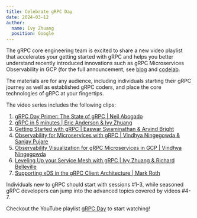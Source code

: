 ```yaml
---
title: Celebrate gRPC Day
date: 2024-03-12
author:
  name: Ivy Zhuang
  position: Google
---
```


The gRPC core engineering team is excited to share a new video playlist that accelerates your getting started with gRPC and helps you better understand recently introduced innovations such as gRPC Microservices Observability in GCP (for the full announcement, see [blog](https://cloud.google.com/blog/products/networking/introducing-grpc-observability-for-microservices) and [codelab](https://cloud.google.com/stackdriver/docs/solutions/grpc).

The materials are for any audience, including individuals starting their gRPC journey as well as established gRPC coders, and place the core technologies of gRPC at your fingertips.

The video series includes the following clips:
1. [gRPC Day Primer: The State of gRPC | Neil Abogado](https://www.youtube.com/watch?v=inaVnx84E2E&list=PLcTqM9n_dieOaX2BcrP0B1imr6Acyhn-G&index=1&t=37s)
2. [gRPC in 5 minutes | Eric Anderson & Ivy Zhuang](https://www.youtube.com/watch?v=njC24ts24Pg&list=PLcTqM9n_dieOaX2BcrP0B1imr6Acyhn-G&index=2)
3. [Getting Started with gRPC | Easwar Swaminathan & Arvind Bright](https://www.youtube.com/watch?v=cSGBbwvW1y4&list=PLcTqM9n_dieOaX2BcrP0B1imr6Acyhn-G&index=3)
4. [Observability for Microservices with gRPC | Vindhya Ningegowda & Sanjay Pujare](https://www.youtube.com/watch?v=S4EW5_PhRQY&list=PLcTqM9n_dieOaX2BcrP0B1imr6Acyhn-G&index=4)
5. [Observability Visualization for gRPC Microservices in GCP | Vindhya Ningegowda](https://www.youtube.com/watch?v=WmF0X0frWH0&list=PLcTqM9n_dieOaX2BcrP0B1imr6Acyhn-G&index=5)
6. [Leveling Up your Service Mesh with gRPC | Ivy Zhuang & Richard Belleville](https://www.youtube.com/watch?v=B8gfu5bs2Pw&list=PLcTqM9n_dieOaX2BcrP0B1imr6Acyhn-G&index=6)
7. [Supporting xDS in the gRPC Client Architecture | Mark Roth](https://www.youtube.com/watch?v=Z3X6kD_1SFo&list=PLcTqM9n_dieOaX2BcrP0B1imr6Acyhn-G&index=7)

Individuals new to gRPC should start with sessions #1-3, while seasoned gRPC developers can jump into the advanced topics covered by videos #4-7.

Checkout the YouTube playlist [gRPC Day](https://www.youtube.com/playlist?list=PLcTqM9n_dieOaX2BcrP0B1imr6Acyhn-G) to start watching!


